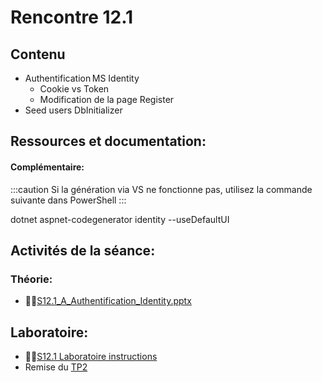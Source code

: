 # Rencontre 12.1


## Contenu
- Authentification MS Identity  
    - Cookie vs Token  
    - Modification de la page Register  
- Seed users DbInitializer 

## Ressources et documentation: 

#### Complémentaire: 

:::caution
Si la génération via VS ne fonctionne pas, utilisez la commande suivante dans PowerShell
:::

dotnet aspnet-codegenerator identity --useDefaultUI
## Activités de la séance: 

### Théorie: 
- 🔗‍💥[S12.1_A_Authentification_Identity.pptx](BRISE) 

## Laboratoire: 
- 🔗‍💥[S12.1 Laboratoire instructions](BRISE)
- Remise du [TP2](/tp/tp2)

